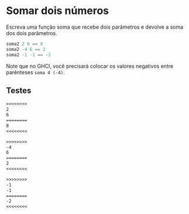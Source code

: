 # Somar dois números

Escreva uma função soma que recebe dois parâmetros e devolve a soma dos dois parâmetros.

```hs
soma2 2 6 == 8
soma2 -4 6 == 2
soma2 -1 -1 == -2
```

Note que no GHCI, você precisará colocar os valores negativos entre parênteses
`soma 4 (-4)`.

## Testes

```txt
>>>>>>>>
2
6
========
8
<<<<<<<<

>>>>>>>>
-4
6
========
2
<<<<<<<<

>>>>>>>>
-1
-1
========
-2
<<<<<<<<

```
